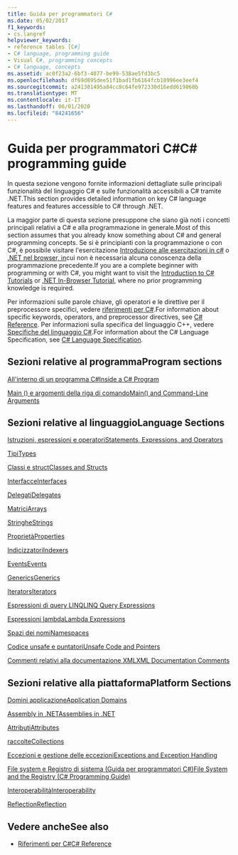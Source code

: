 ```yaml
---
title: Guida per programmatori C#
ms.date: 05/02/2017
f1_keywords:
- cs.langref
helpviewer_keywords:
- reference tables [C#]
- C# language, programming guide
- Visual C#, programming concepts
- C# language, concepts
ms.assetid: ac0f23a2-6bf3-4077-be99-538ae5fd3bc5
ms.openlocfilehash: df69d895dee51f1bad1fb6164fcb18996ee3eef4
ms.sourcegitcommit: a241301495a84cc8c64fe972330d16edd619868b
ms.translationtype: MT
ms.contentlocale: it-IT
ms.lasthandoff: 06/01/2020
ms.locfileid: "84241656"
---
```

# <a name="c-programming-guide"></a><span data-ttu-id="70f10-102">Guida per programmatori C#</span><span class="sxs-lookup"><span data-stu-id="70f10-102">C# programming guide</span></span>

<span data-ttu-id="70f10-103">In questa sezione vengono fornite informazioni dettagliate sulle principali funzionalità del linguaggio C# e sulle funzionalità accessibili a C# tramite .NET.</span><span class="sxs-lookup"><span data-stu-id="70f10-103">This section provides detailed information on key C# language features and features accessible to C# through .NET.</span></span>  
  
 <span data-ttu-id="70f10-104">La maggior parte di questa sezione presuppone che siano già noti i concetti principali relativi a C# e alla programmazione in generale.</span><span class="sxs-lookup"><span data-stu-id="70f10-104">Most of this section assumes that you already know something about C# and general programming concepts.</span></span> <span data-ttu-id="70f10-105">Se si è principianti con la programmazione o con C#, è possibile visitare l'esercitazione [Introduzione alle esercitazioni in c#](../tutorials/intro-to-csharp/index.md) o [.NET nel browser, in](https://dotnet.microsoft.com/learn/dotnet/in-browser-tutorial/1)cui non è necessaria alcuna conoscenza della programmazione precedente.</span><span class="sxs-lookup"><span data-stu-id="70f10-105">If you are a complete beginner with programming or with C#, you might want to visit the [Introduction to C# Tutorials](../tutorials/intro-to-csharp/index.md) or [.NET In-Browser Tutorial](https://dotnet.microsoft.com/learn/dotnet/in-browser-tutorial/1), where no prior programming knowledge is required.</span></span>  
  
 <span data-ttu-id="70f10-106">Per informazioni sulle parole chiave, gli operatori e le direttive per il preprocessore specifici, vedere [riferimenti per C#](../language-reference/index.md).</span><span class="sxs-lookup"><span data-stu-id="70f10-106">For information about specific keywords, operators, and preprocessor directives, see [C# Reference](../language-reference/index.md).</span></span> <span data-ttu-id="70f10-107">Per informazioni sulla specifica del linguaggio C++, vedere [Specifiche del linguaggio C#](/dotnet/csharp/language-reference/language-specification/introduction).</span><span class="sxs-lookup"><span data-stu-id="70f10-107">For information about the C# Language Specification, see [C# Language Specification](/dotnet/csharp/language-reference/language-specification/introduction).</span></span>  
  
## <a name="program-sections"></a><span data-ttu-id="70f10-108">Sezioni relative al programma</span><span class="sxs-lookup"><span data-stu-id="70f10-108">Program sections</span></span>

[<span data-ttu-id="70f10-109">All'interno di un programma C#</span><span class="sxs-lookup"><span data-stu-id="70f10-109">Inside a C# Program</span></span>](./inside-a-program/index.md)  
  
[<span data-ttu-id="70f10-110">Main () e argomenti della riga di comando</span><span class="sxs-lookup"><span data-stu-id="70f10-110">Main() and Command-Line Arguments</span></span>](./main-and-command-args/index.md)  

## <a name="language-sections"></a><span data-ttu-id="70f10-111">Sezioni relative al linguaggio</span><span class="sxs-lookup"><span data-stu-id="70f10-111">Language Sections</span></span>

[<span data-ttu-id="70f10-112">Istruzioni, espressioni e operatori</span><span class="sxs-lookup"><span data-stu-id="70f10-112">Statements, Expressions, and Operators</span></span>](./statements-expressions-operators/index.md)  

 [<span data-ttu-id="70f10-113">Tipi</span><span class="sxs-lookup"><span data-stu-id="70f10-113">Types</span></span>](./types/index.md)  

 [<span data-ttu-id="70f10-114">Classi e struct</span><span class="sxs-lookup"><span data-stu-id="70f10-114">Classes and Structs</span></span>](./classes-and-structs/index.md)  
  
 [<span data-ttu-id="70f10-115">Interfacce</span><span class="sxs-lookup"><span data-stu-id="70f10-115">Interfaces</span></span>](./interfaces/index.md)  

 [<span data-ttu-id="70f10-116">Delegati</span><span class="sxs-lookup"><span data-stu-id="70f10-116">Delegates</span></span>](./delegates/index.md)  

 [<span data-ttu-id="70f10-117">Matrici</span><span class="sxs-lookup"><span data-stu-id="70f10-117">Arrays</span></span>](./arrays/index.md)  
  
 [<span data-ttu-id="70f10-118">Stringhe</span><span class="sxs-lookup"><span data-stu-id="70f10-118">Strings</span></span>](./strings/index.md)  
  
 [<span data-ttu-id="70f10-119">Proprietà</span><span class="sxs-lookup"><span data-stu-id="70f10-119">Properties</span></span>](./classes-and-structs/properties.md)  
  
 [<span data-ttu-id="70f10-120">Indicizzatori</span><span class="sxs-lookup"><span data-stu-id="70f10-120">Indexers</span></span>](./indexers/index.md)  
  
 [<span data-ttu-id="70f10-121">Events</span><span class="sxs-lookup"><span data-stu-id="70f10-121">Events</span></span>](./events/index.md)  
  
 [<span data-ttu-id="70f10-122">Generics</span><span class="sxs-lookup"><span data-stu-id="70f10-122">Generics</span></span>](./generics/index.md)  
  
 [<span data-ttu-id="70f10-123">Iterators</span><span class="sxs-lookup"><span data-stu-id="70f10-123">Iterators</span></span>](./concepts/iterators.md)
  
 [<span data-ttu-id="70f10-124">Espressioni di query LINQ</span><span class="sxs-lookup"><span data-stu-id="70f10-124">LINQ Query Expressions</span></span>](../linq/index.md)  
  
 [<span data-ttu-id="70f10-125">Espressioni lambda</span><span class="sxs-lookup"><span data-stu-id="70f10-125">Lambda Expressions</span></span>](./statements-expressions-operators/lambda-expressions.md)  
  
 [<span data-ttu-id="70f10-126">Spazi dei nomi</span><span class="sxs-lookup"><span data-stu-id="70f10-126">Namespaces</span></span>](./namespaces/index.md)  
  
 [<span data-ttu-id="70f10-127">Codice unsafe e puntatori</span><span class="sxs-lookup"><span data-stu-id="70f10-127">Unsafe Code and Pointers</span></span>](./unsafe-code-pointers/index.md)  
  
 [<span data-ttu-id="70f10-128">Commenti relativi alla documentazione XML</span><span class="sxs-lookup"><span data-stu-id="70f10-128">XML Documentation Comments</span></span>](./xmldoc/index.md)  
  
## <a name="platform-sections"></a><span data-ttu-id="70f10-129">Sezioni relative alla piattaforma</span><span class="sxs-lookup"><span data-stu-id="70f10-129">Platform Sections</span></span>

 [<span data-ttu-id="70f10-130">Domini applicazione</span><span class="sxs-lookup"><span data-stu-id="70f10-130">Application Domains</span></span>](../../framework/app-domains/application-domains.md)  
  
 [<span data-ttu-id="70f10-131">Assembly in .NET</span><span class="sxs-lookup"><span data-stu-id="70f10-131">Assemblies in .NET</span></span>](../../standard/assembly/index.md)  
  
 [<span data-ttu-id="70f10-132">Attributi</span><span class="sxs-lookup"><span data-stu-id="70f10-132">Attributes</span></span>](./concepts/attributes/index.md)  
  
 [<span data-ttu-id="70f10-133">raccolte</span><span class="sxs-lookup"><span data-stu-id="70f10-133">Collections</span></span>](./concepts/collections.md)  
  
 [<span data-ttu-id="70f10-134">Eccezioni e gestione delle eccezioni</span><span class="sxs-lookup"><span data-stu-id="70f10-134">Exceptions and Exception Handling</span></span>](./exceptions/index.md)  
  
 [<span data-ttu-id="70f10-135">File system e Registro di sistema (Guida per programmatori C#)</span><span class="sxs-lookup"><span data-stu-id="70f10-135">File System and the Registry (C# Programming Guide)</span></span>](./file-system/index.md)  
  
 [<span data-ttu-id="70f10-136">Interoperabilità</span><span class="sxs-lookup"><span data-stu-id="70f10-136">Interoperability</span></span>](./interop/index.md)  
  
 [<span data-ttu-id="70f10-137">Reflection</span><span class="sxs-lookup"><span data-stu-id="70f10-137">Reflection</span></span>](./concepts/reflection.md)  
  
## <a name="see-also"></a><span data-ttu-id="70f10-138">Vedere anche</span><span class="sxs-lookup"><span data-stu-id="70f10-138">See also</span></span>

- [<span data-ttu-id="70f10-139">Riferimenti per C#</span><span class="sxs-lookup"><span data-stu-id="70f10-139">C# Reference</span></span>](../language-reference/index.md)
